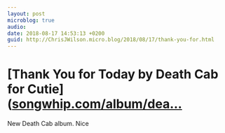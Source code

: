 ```yaml
---
layout: post
microblog: true
audio: 
date: 2018-08-17 14:53:13 +0200
guid: http://ChrisJWilson.micro.blog/2018/08/17/thank-you-for.html
---
```

# [Thank You for Today by Death Cab for Cutie]([songwhip.com/album/dea...](https://songwhip.com/album/death-cab-for-cutie/thank-you-for-today)
New Death Cab album. 
Nice
